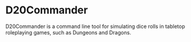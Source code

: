 # D20Commander
D20Commander is a command line tool for simulating dice rolls in tabletop roleplaying games, such as Dungeons and Dragons.
